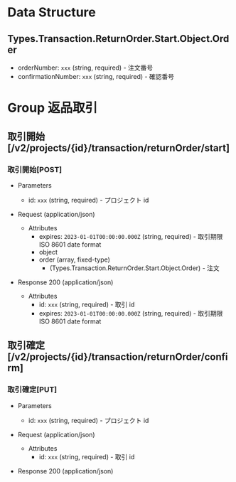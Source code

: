 # Data Structure

## Types.Transaction.ReturnOrder.Start.Object.Order

-   orderNumber: `xxx` (string, required) - 注文番号
-   confirmationNumber: `xxx` (string, required) - 確認番号
            

# Group 返品取引

## 取引開始 [/v2/projects/{id}/transaction/returnOrder/start]

### 取引開始[POST]

-   Parameters

    -   id: `xxx` (string, required) - プロジェクト id

-   Request (application/json)

    -   Attributes
        -   expires: `2023-01-01T00:00:00.000Z` (string, required) - 取引期限 ISO 8601 date format
        -   object
           -   order (array, fixed-type)
                -   (Types.Transaction.ReturnOrder.Start.Object.Order) - 注文

-   Response 200 (application/json)

    -   Attributes
        -   id: `xxx` (string, required) - 取引 id
        -   expires: `2023-01-01T00:00:00.000Z` (string, required) - 取引期限 ISO 8601 date format

<!-- include(../../../response/400.md) -->

## 取引確定 [/v2/projects/{id}/transaction/returnOrder/confirm]

### 取引確定[PUT]

-   Parameters

    -   id: `xxx` (string, required) - プロジェクト id

-   Request (application/json)

    -   Attributes
        -   id: `xxx` (string, required) - 取引 id

-   Response 200 (application/json)

<!-- include(../../../response/400.md) -->

